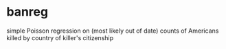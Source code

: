 # banreg
simple Poisson regression on (most likely out of date) counts of Americans killed by country of killer's citizenship
